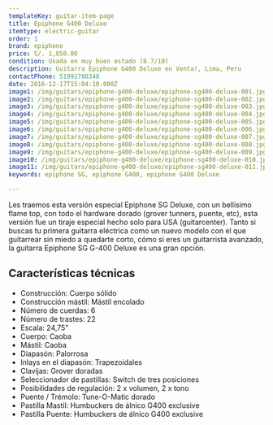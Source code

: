 ```yaml
---
templateKey: guitar-item-page
title: Epiphone G400 Deluxe
itemtype: electric-guitar
order: 1
brand: epiphone
price: S/. 1,850.00
condition: Usada en muy buen estado (8.7/10)
description: Guitarra Epiphone G400 Deluxe en Venta!, Lima, Peru
contactPhone: 51992780348
date: 2016-12-17T15:04:10.000Z
image1: /img/guitars/epiphone-g400-deluxe/epiphone-sg400-deluxe-001.jpg
image2: /img/guitars/epiphone-g400-deluxe/epiphone-sg400-deluxe-002.jpg
image3: /img/guitars/epiphone-g400-deluxe/epiphone-sg400-deluxe-003.jpg
image4: /img/guitars/epiphone-g400-deluxe/epiphone-sg400-deluxe-004.jpg
image5: /img/guitars/epiphone-g400-deluxe/epiphone-sg400-deluxe-005.jpg
image6: /img/guitars/epiphone-g400-deluxe/epiphone-sg400-deluxe-006.jpg
image7: /img/guitars/epiphone-g400-deluxe/epiphone-sg400-deluxe-007.jpg
image8: /img/guitars/epiphone-g400-deluxe/epiphone-sg400-deluxe-008.jpg
image9: /img/guitars/epiphone-g400-deluxe/epiphone-sg400-deluxe-009.jpg
image10: /img/guitars/epiphone-g400-deluxe/epiphone-sg400-deluxe-010.jpg
image11: /img/guitars/epiphone-g400-deluxe/epiphone-sg400-deluxe-011.jpg
keywords: epiphone SG, epiphone G400, epiphone G400 Deluxe

---
```

Les traemos esta versión especial Epiphone SG Deluxe, con un bellísimo flame top, con todo el hardware dorado (grover tunners, puente, etc), esta versión fue un tiraje especial hecho solo para USA (guitarcenter). Tanto si buscas tu primera guitarra eléctrica como un nuevo modelo con el que guitarrear sin miedo a quedarte corto, cómo si eres un guitarrista avanzado, la guitarra Epiphone SG G-400 Deluxe es una gran opción.

## Características técnicas

* Construcción: Cuerpo sólido
* Construcción mástil: Mástil encolado
* Número de cuerdas: 6
* Número de trastes: 22
* Escala: 24,75"
* Cuerpo: Caoba
* Mástil: Caoba
* Diapasón: Palorrosa
* Inlays en el diapasón: Trapezoidales
* Clavijas: Grover doradas
* Seleccionador de pastillas: Switch de tres posiciones
* Posibilidades de regulación: 2 x volumen, 2 x tono
* Puente / Trémolo: Tune-O-Matic dorado
* Pastilla Mastil: Humbuckers de álnico G400 exclusive
* Pastilla Puente: Humbuckers de álnico G400 exclusive